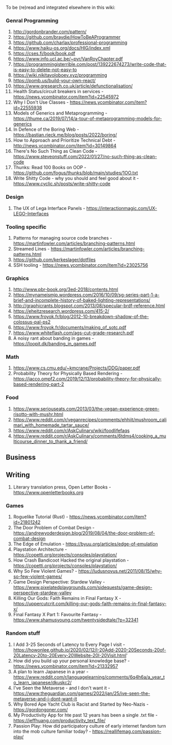 To be (re)read and integrated elsewhere in this wiki:
### Genral Programming
1. http://gordonbrander.com/pattern/
1. https://github.com/braydie/HowToBeAProgrammer
1. https://github.com/charlax/professional-programming
1. https://www.haiku-os.org/docs/HIG/index.xml
1. https://cses.fi/book/book.pdf
1. https://www.info.ucl.ac.be/~pvr/VanRoyChapter.pdf
1. https://programmingisterrible.com/post/139222674273/write-code-that-is-easy-to-delete-not-easy-to
1. https://wiki.nikitavoloboev.xyz/programming
1. https://pomb.us/build-your-own-react/
1. https://www.gresearch.co.uk/article/defunctionalisation/
1. Health Status/circuit breakers in services - https://news.ycombinator.com/item?id=22545972
1. Why I Don't Use Classes - https://news.ycombinator.com/item?id=22555938
1. Models of Generics and Metaprogramming - https://thume.ca/2019/07/14/a-tour-of-metaprogramming-models-for-generics
1. In Defence of the Boring Web - https://bastian.rieck.me/blog/posts/2022/boring/
1. How to Approach and Prioritize Technical Debt - http://news.ycombinator.com/item?id=30149864
1. There's No Such Thing as Clean Code - https://www.steveonstuff.com/2022/01/27/no-such-thing-as-clean-code
1. Thunks: Read 100 Books on OOP - https://github.com/fogus/thunks/blob/main/studies/1OO.txt
1. Write Shitty Code - why you should and feel good about it - https://www.cyclic.sh/posts/write-shitty-code

### Design
1. The UX of Lega Interface Panels - https://interactionmagic.com/UX-LEGO-Interfaces

### Tooling specific
1. Patterns for managing source code branches - https://martinfowler.com/articles/branching-patterns.html
1. Streamed Lines - https://martinfowler.com/articles/branching-patterns.html
1. https://github.com/kerkeslager/dotfiles
1. SSH tooling - https://news.ycombinator.com/item?id=23025756

### Graphics
1. http://www.pbr-book.org/3ed-2018/contents.html
1. https://mynameismjp.wordpress.com/2016/10/09/sg-series-part-1-a-brief-and-incomplete-history-of-baked-lighting-representations/
1. http://graphicrants.blogspot.com/2013/08/specular-brdf-reference.html
1. https://eheitzresearch.wordpress.com/415-2/
1. https://www.froyok.fr/blog/2012-10-breakdown-shadow-of-the-colossus-pal-ps2
1. https://www.froyok.fr/documents/making_of_sotc.pdf
1. https://www.whiteflash.com/ags-cut-grade-research.pdf
1. A noisy rant about banding in games - https://loopit.dk/banding_in_games.pdf

### Math
1. https://www.cs.cmu.edu/~kmcrane/Projects/DDG/paper.pdf
1. Probability Theory for Physically Based Rendering - https://jacco.ompf2.com/2019/12/13/probability-theory-for-physically-based-rendering-part-2

### Food
1. https://www.seriouseats.com/2013/03/the-vegan-experience-green-risotto-with-mushr.html
1. https://www.reddit.com/r/veganrecipes/comments/ehhiit/mushroom_calimari_with_homemade_tartar_sauce/
1. https://www.reddit.com/r/AskCulinary/wiki/foodlifefaqs
1. https://www.reddit.com/r/AskCulinary/comments/6tdms4/cooking_a_multicourse_dinner_to_thank_a_friend/

## Business

## Writing
1. Literary translation press, Open Letter Books - https://www.openletterbooks.org

### Games
1. Roguelike Tutorial (Rust) - https://news.ycombinator.com/item?id=21801242
1. The Door Problem of Combat Design - https://andrewyoderdesign.blog/2019/08/04/the-door-problem-of-combat-design
1. The Edge of Emulation - https://byuu.org/articles/edge-of-emulation
1. Playstation Architecture - https://copetti.org/projects/consoles/playstation/
1. How Crash Bandicoot Hacked the original playstation - https://copetti.org/projects/consoles/playstation/
1. Why So Few Violent Games? - https://ludusnovus.net/2011/08/15/why-so-few-violent-games/
1. Game Design Perspective: Stardew Valley - https://www.pixelatedplaygrounds.com/sidequests/game-design-perspective-stardew-valley
1. Killing Our Gods: Faith Remains in Final Fantasy X - https://uppercutcrit.com/killing-our-gods-faith-remains-in-final-fantasy-x/
1. Final Fantasy X Part 1: Favourite Fantasy - https://www.shamusyoung.com/twentysidedtale/?p=32341

### Random stuff
1. I Add 3-25 Seconds of Latency to Every Page I visit - https://howonlee.github.io/2020/02/12/I-20Add-2020-20Seconds-20of-20Latency-20to-20Every-20Website-20I-20Visit.html'
1. How did you build up your personal knowledge base? - https://news.ycombinator.com/item?id=21332957
1. A plan to learn Japanese in a year - https://www.reddit.com/r/languagelearning/comments/6q4h6a/a_year_to_learn_japanese/dkuskc2/
1. I've Seen the Metaverse - and I don't want it - https://www.theguardian.com/games/2022/jan/25/ive-seen-the-metaverse-and-i-dont-want-it
1. Why Bored Ape Yacht Club is Racist and Started by Neo-Nazis - https://gordongoner.com/
1. My Productivity App for hte past 12 years has been a single .txt file - https://jeffhuang.com/productivity_text_file/
1. Passion Play: How did participatory culture of early internet fandom turn into the mob culture familiar today? - https://reallifemag.com/passion-play/
